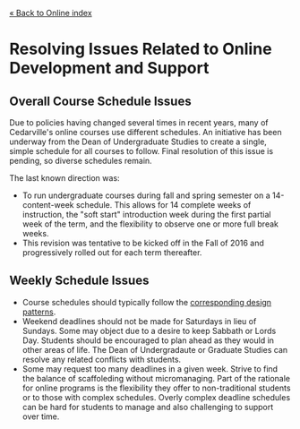 [&laquo; Back to Online index](index.md)

Resolving Issues Related to Online Development and Support
==========================================================

Overall Course Schedule Issues
------------------------------

Due to policies having changed several times in recent years, many of Cedarville's online courses use different schedules.
An initiative has been underway from the Dean of Undergraduate Studies to create a single, simple schedule for all courses to follow.
Final resolution of this issue is pending, so diverse schedules remain.

The last known direction was:
* To run undergraduate courses during fall and spring semester on a 14-content-week schedule.
  This allows for 14 complete weeks of instruction,
    the "soft start" introduction week during the first partial week of the term,
    and the flexibility to observe one or more full break weeks.
* This revision was tentative to be kicked off in the Fall of 2016 and progressively rolled out for each term thereafter.

Weekly Schedule Issues
----------------------

* Course schedules should typically follow the [corresponding design patterns](index.md).
* Weekend deadlines should not be made for Saturdays in lieu of Sundays.
  Some may object due to a desire to keep Sabbath or Lords Day.
  Students should be encouraged to plan ahead as they would in other areas of life.
  The Dean of Undergradaute or Graduate Studies can resolve any related conflicts with students.
* Some may request too many deadlines in a given week. Strive to find the balance of scaffoleding without micromanaging.
  Part of the rationale for online programs is the flexibility they offer to non-traditional students or to those with complex schedules.
  Overly complex deadline schedules can be hard for students to manage and also challenging to support over time.
